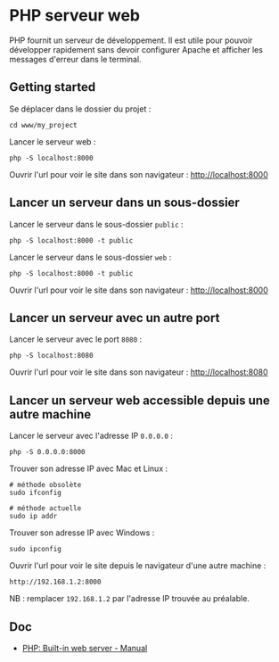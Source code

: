 # PHP serveur web

PHP fournit un serveur de développement.
Il est utile pour pouvoir développer rapidement sans devoir configurer Apache et afficher les messages d'erreur dans le terminal.

## Getting started

Se déplacer dans le dossier du projet :

    cd www/my_project

Lancer le serveur web :

    php -S localhost:8000

Ouvrir l'url pour voir le site dans son navigateur : [http://localhost:8000](http://localhost:8000)

## Lancer un serveur dans un sous-dossier

Lancer le serveur dans le sous-dossier `public` :

    php -S localhost:8000 -t public

Lancer le serveur dans le sous-dossier `web` :

    php -S localhost:8000 -t public

Ouvrir l'url pour voir le site dans son navigateur : [http://localhost:8000](http://localhost:8000)

## Lancer un serveur avec un autre port

Lancer le serveur avec le port `8080` :

    php -S localhost:8080

Ouvrir l'url pour voir le site dans son navigateur : [http://localhost:8080](http://localhost:8080)

## Lancer un serveur web accessible depuis une autre machine

Lancer le serveur avec l'adresse IP `0.0.0.0` :

    php -S 0.0.0.0:8000

Trouver son adresse IP avec Mac et Linux :

    # méthode obsolète
    sudo ifconfig

    # méthode actuelle
    sudo ip addr

Trouver son adresse IP avec Windows :

    sudo ipconfig

Ouvrir l'url pour voir le site depuis le navigateur d'une autre machine :

    http://192.168.1.2:8000

NB : remplacer `192.168.1.2` par l'adresse IP trouvée au préalable.

## Doc

- [PHP: Built-in web server - Manual](https://secure.php.net/manual/en/features.commandline.webserver.php)

